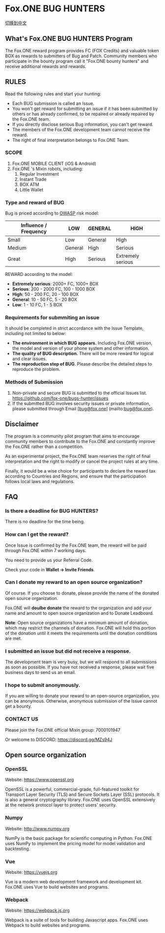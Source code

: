 # Fox.ONE BUG HUNTERS

[切换到中文](https://github.com/fox-one/bugs-hunter/blob/master/README-zh.md)

## What's Fox.ONE BUG HUNTERS Program

The Fox.ONE reward program provides FC (FOX Credits) and valuable token BOX as rewards to submitters of Bug and Patch. Community members who participate in the bounty program call it "Fox.ONE bounty hunters" and receive additional rewards and rewards.

## RULES

Read the following rules and start your hunting:

- Each BUG submission is called an Issue.
- You won't get reward for submitting an issue if it has been submitted by others or has already confirmed, to be repaired or already repaired by the Fox.ONE team.
- If you directly disclose serious Bug information, you can't get reward. 
- The members of the Fox.ONE development team cannot receive the reward.
- The right of final interpretation belongs to Fox.ONE Team.

### SCOPE

1. Fox.ONE MOBILE CLIENT (iOS & Android)
2. Fox.ONE 's Mixin robots, including:
   1. Regular Investment
   2. Instant Trade
   3. BOX ATM
   4. Little Wallet

### Type and reward of BUG

Bug is priced according to [OWASP](https://www.owasp.org/index.php/OWASP_Risk_Rating_Methodology) risk model:

| Influence / Frequency | LOW | GENERAL | HIGH |
| ------------- | ------ | ------ | ------ |
| Small | Low | General  | High  |
| Medium | General  | High   | Serious |
| Great | High | Serious   | Extremely serious |

REWARD according to the model:

- **Extremely serious**: 2000+ FC, 1000+ BOX
- **Serious**: 200 - 2000 FC, 100 - 1000 BOX
- **High**: 50 - 200 FC, 20 - 100 BOX
- **General**: 10 - 50 FC, 5 - 20 BOX
- **Low**: 1 - 10 FC, 1 - 5 BOX

### Requirements for submmiting an issue

It should be completed in strict accordance with the Issue Template, including not limited to below:

- **The environment in which BUG appears.** Including Fox.ONE version, the model and version of your phone system and other information.
- **The quality of BUG description.** There will be more reward for logical and clear issues.
- **The reproduction step of BUG**. Please describe the detailed steps to reproduce the problem.

### Methods of Submission

1. Non-private and secure BUG is submitted to the official Issues list.
https://github.com/fox-one/bugs-hunter/issues 
2. If the submitted BUG involves security issues or private information, please submitted through Email [bug@fox.one] (mailto:bug@fox.one).

## Disclaimer

The program is a community pilot program that aims to encourage community members to contribute to the Fox.ONE and constantly improve the Fox.ONE rather than a competition. 

As an experimental project, the Fox.ONE team reserves the right of final interpretation and the right to modify or cancel the project rules at any time. 

Finally, it would be a wise choice for participants to declare the reward tax according to Countries and Regions, and ensure that the participation follows local laws and regulations.

## FAQ

### Is there a deadline for BUG HUNTERS?

There is no deadline for the time being.

### How can I get the reward?

Once Issue is confirmed by the Fox.ONE team, the reward will be paid through Fox.ONE within 7 working days.

You need to provide us your Referral Code.

Check your code in **Wallet -> Invite Friends**.

### Can I donate my reward to an open source organization?

Of course. If you choose to donate, please provide the name of the donated open source organization. 

Fox.ONE will **doulbe donate** the reward to the organization and add your name and amount to open source organization and to Donate Leadboard.

**Note**: Open source organizations have a minimum amount of donation, which may restrict the channels of donation. Fox.ONE will hold this portion of the donation until it meets the requirements until the donation conditions are met.

### I submitted an issue but did not receive a response.

The development team is very busy, but we will respond to all submissions as soon as possible. If you have not received a response, please wait five business days to send us an email.

### I hope to submit anonymously.

If you are willing to donate your reward to an open-source organization, you can be anonymous. Otherwise, anonymous submission of the Issue cannot get a bounty.

### CONTACT US

Please join the Fox.ONE official Mixin group: 7000101947

Or welcome to DISCORD: https://discord.gg/MZs94J

## Open source organization

### OpenSSL

Website: https://www.openssl.org

OpenSSL is a powerful, commercial-grade, full-featured toolkit for Transport Layer Security (TLS) and Secure Sockets Layer (SSL) protocols. It is also a general cryptography library. Fox.ONE uses OpenSSL extensively at the network protocol layer to protect users' security.

### Numpy

Website: http://www.numpy.org

NumPy is the basic package for scientific computing in Python. Fox.ONE uses NumPy to implement the pricing model for model validation and backtesting.

### Vue

Website: https://vuejs.org

Vue is a modern web development framework and development kit. Fox.ONE uses Vue to build websites and programs.

### Webpack
Website: https://webpack.js.org

Webpack is a suite of tools for building Javascript apps. Fox.ONE uses Webpack to build websites and programs.
